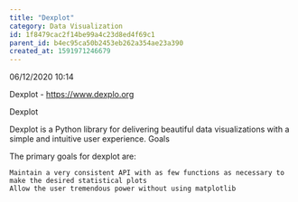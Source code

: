 ```yaml
---
title: "Dexplot"
category: Data Visualization
id: 1f8479cac2f14be99a4c23d8ed4f69c1
parent_id: b4ec95ca50b2453eb262a354ae23a390
created_at: 1591971246679
---
```


06/12/2020 10:14

Dexplot - https://www.dexplo.org

Dexplot

Dexplot is a Python library for delivering beautiful data visualizations with a simple and intuitive user experience.
Goals

The primary goals for dexplot are:

    Maintain a very consistent API with as few functions as necessary to make the desired statistical plots
    Allow the user tremendous power without using matplotlib

    